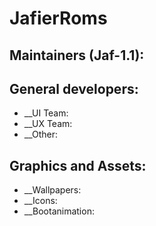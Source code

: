 JafierRoms
===========

Maintainers (Jaf-1.1):
-----------------------------

General developers:
-------------------
* __UI Team:
* __UX Team:
* __Other:

Graphics and Assets:
--------------------
* __Wallpapers:
* __Icons:
* __Bootanimation:
